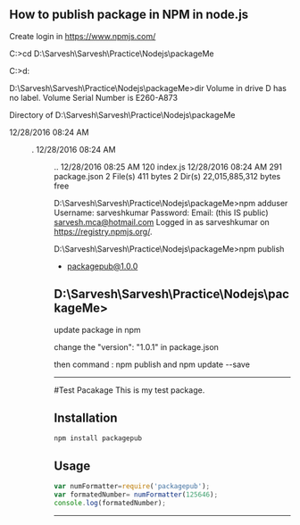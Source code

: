 How to publish package in NPM in node.js
----------------------------------------------------------

Create login in https://www.npmjs.com/ 



C:\>cd D:\Sarvesh\Sarvesh\Practice\Nodejs\packageMe

C:\>d:

D:\Sarvesh\Sarvesh\Practice\Nodejs\packageMe>dir
 Volume in drive D has no label.
 Volume Serial Number is E260-A873

 Directory of D:\Sarvesh\Sarvesh\Practice\Nodejs\packageMe

12/28/2016  08:24 AM    <DIR>          .
12/28/2016  08:24 AM    <DIR>          ..
12/28/2016  08:25 AM               120 index.js
12/28/2016  08:24 AM               291 package.json
               2 File(s)            411 bytes
               2 Dir(s)  22,015,885,312 bytes free

D:\Sarvesh\Sarvesh\Practice\Nodejs\packageMe>npm adduser
Username: sarveshkumar
Password:
Email: (this IS public) sarvesh.mca@hotmail.com
Logged in as sarveshkumar on https://registry.npmjs.org/.

D:\Sarvesh\Sarvesh\Practice\Nodejs\packageMe>npm publish
+ packagepub@1.0.0

D:\Sarvesh\Sarvesh\Practice\Nodejs\packageMe>
-----------------------------------------------------------
update package in npm 

change the "version": "1.0.1" in package.json

then command :  npm publish
and  npm update --save

--------------------------------------------------------------------

#Test Pacakage
This is my test package.

## Installation
`npm install packagepub`

## Usage
```javascript
var numFormatter=require('packagepub');
var formatedNumber= numFormatter(125646);
console.log(formatedNumber);
```

-------------------
